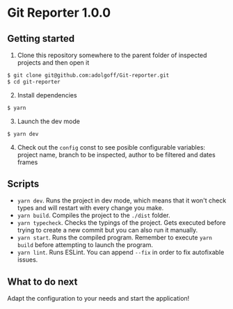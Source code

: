 # Git Reporter 1.0.0

## Getting started

1. Clone this repository somewhere to the parent folder of inspected projects and then open it

```bash
$ git clone git@github.com:adolgoff/Git-reporter.git
$ cd git-reporter
```

2. Install dependencies

```bash
$ yarn
```

3. Launch the dev mode

```bash
$ yarn dev
```

4. Check out the `config` const to see posible configurable variables: project name, branch to be inspected, author to be filtered and dates frames

## Scripts

- `yarn dev`. Runs the project in dev mode, which means that it won't check types and will restart with every change you make.
- `yarn build`. Compiles the project to the `./dist` folder.
- `yarn typecheck`. Checks the typings of the project. Gets executed before trying to create a new commit but you can also run it manually.
- `yarn start`. Runs the compiled program. Remember to execute `yarn build` before attempting to launch the program.
- `yarn lint`. Runs ESLint. You can append `--fix` in order to fix autofixable issues.

## What to do next

Adapt the configuration to your needs and start the application!

